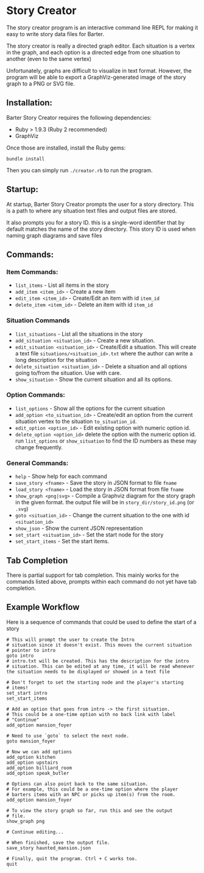 # Story Creator

The story creator program is an interactive command line REPL
for making it easy to write story data files for Barter.

The story creator is really a directed graph editor. Each situation is a
vertex in the graph, and each option is a directed edge from one situation
to another (even to the same vertex)

Unfortunately, graphs are difficult to visualize in text format. However,
the program will be able to export a GraphViz-generated image of the
story graph to a PNG or SVG file.

## Installation:

Barter Story Creator requires the following dependencies:

* Ruby > 1.9.3 (Ruby 2 recommended)
* GraphViz

Once those are installed, install the Ruby gems:

```
bundle install
```

Then you can simply run `./creator.rb` to run the program.

## Startup:

At startup, Barter Story Creator prompts the user for a story directory.
This is a path to where any situation text files and output files are
stored.

It also prompts you for a story ID. this is a single-word identifier that
by default matches the name of the story directory. This story ID is used
when naming graph diagrams and save files

## Commands:

### Item Commands:

* `list_items` - List all items in the story
* `add_item <item_id>` - Create a new item
* `edit_item <item_id>` - Create/Edit an item with id `item_id`
* `delete_item <item_id>` - Delete an item with id `item_id`

### Situation Commands

* `list_situations` - List all the situations in the story
* `add_situation <situation_id>` - Create a new situation.
* `edit_situation <situation_id>` - Create/Edit a situation. This will create
    a text file `situations/<situation_id>.txt` where the author can write
    a long description for the situation
* `delete_situation <situation_id>` - Delete a situation and all options
    going to/from the situation. Use with care.
* `show_situation` - Show the current situation and all its options.

### Option Commands:

* `list_options` - Show all the options for the current situation
* `add_option <to_situation_id>` - Create/edit an option from the current
    situation vertex to the situation `to_situation_id`.
* `edit_option <option_id>` - Edit existing option with numeric option id.
* `delete_option <option_id>` delete the option with the numeric option id.
    run `list_options` or `show_situation` to find the ID numbers as these
    may change frequently.

### General Commands:

* `help` - Show help for each command
* `save_story <fname>` - Save the story in JSON format to file `fname`
* `load_story <fname>` - Load the story in JSON format from file `fname`
* `show_graph <png|svg>` - Compile a Graphviz diagram for the story graph in
    the given format. the output file will be in `story_dir/story_id.png`
    (or `.svg`)
* `goto <situation_id>` - Change the current situation to the one with
    id `<situation_id>`
* `show_json` - Show the current JSON representation
* `set_start <situation_id>` - Set the start node for the story
* `set_start_items` - Set the start items.

## Tab Completion

There is partial support for tab completion. This mainly works for the
commands listed above, prompts within each command do not yet have tab
completion.

## Example Workflow

Here is a sequence of commands that could be used to define the
start of a story

```
# This will prompt the user to create the Intro
# situation since it doesn't exist. This moves the current situation
# pointer to intro
goto intro
# intro.txt will be created. This has the description for the intro
# situation. This can be edited at any time, it will be read whenever
the situation needs to be displayed or showed in a text file

# Don't forget to set the starting node and the player's starting
# items!
set_start intro
set_start_items

# Add an option that goes from intro -> the first situation.
# This could be a one-time option with no back link with label
# "Continue"
add_option mansion_foyer

# Need to use `goto` to select the next node.
goto mansion_foyer

# Now we can add options
add_option kitchen
add_option upstairs
add_option billiard_room
add_option speak_butler

# Options can also point back to the same situation.
# For example, this could be a one-time option where the player
# barters items with an NPC or picks up item(s) from the room. 
add_option mansion_foyer

# To view the story graph so far, run this and see the output
# file.
show_graph png

# Continue editing...

# When finished, save the output file.
save_story haunted_mansion.json

# Finally, quit the program. Ctrl + C works too.
quit
```
